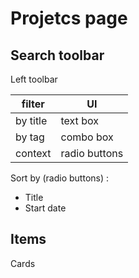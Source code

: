 # Projetcs page

## Search toolbar

Left toolbar

filter|UI
-|-
by title|text box
by tag|combo box
context|radio buttons

Sort by (radio buttons) :

- Title
- Start date

## Items

Cards
